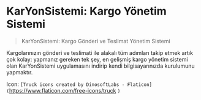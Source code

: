 # KarYonSistemi: Kargo Yönetim Sistemi

> KarYonSistemi: Kargo Gönderi ve Teslimat Yönetim Sistemi

Kargolarınızın gönderi ve teslimati ile alakalı tüm adımları takip etmek artık çok kolay: yapmanız gereken tek şey, en gelişmiş kargo yönetim sistemi olan KarYonSistemi uygulamasını indirip kendi bilgisayarınızda kurulumunu yapmaktır.

Icon: `[Truck icons created by DinosoftLabs - Flaticon](`https://www.flaticon.com/free-icons/truck `)`
